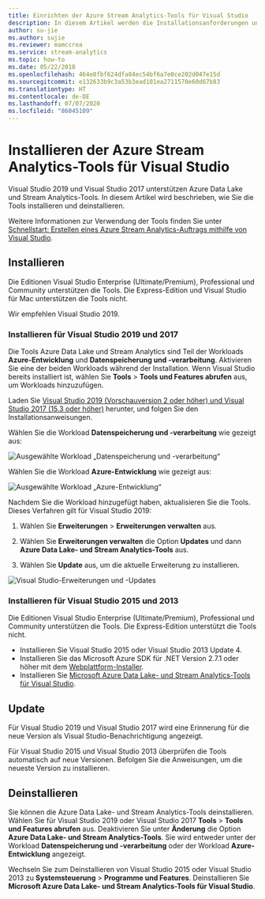 ```yaml
---
title: Einrichten der Azure Stream Analytics-Tools für Visual Studio
description: In diesem Artikel werden die Installationsanforderungen und die Einrichtung der Azure Stream Analytics-Tools für Visual Studio beschrieben.
author: su-jie
ms.author: sujie
ms.reviewer: mamccrea
ms.service: stream-analytics
ms.topic: how-to
ms.date: 05/22/2018
ms.openlocfilehash: 464e8fbf624dfa84ec54bf6a7e0ce202d047e15d
ms.sourcegitcommit: e132633b9c3a53b3ead101ea2711570e60d67b83
ms.translationtype: HT
ms.contentlocale: de-DE
ms.lasthandoff: 07/07/2020
ms.locfileid: "86045109"
---
```

# <a name="install-azure-stream-analytics-tools-for-visual-studio"></a>Installieren der Azure Stream Analytics-Tools für Visual Studio

Visual Studio 2019 und Visual Studio 2017 unterstützen Azure Data Lake und Stream Analytics-Tools. In diesem Artikel wird beschrieben, wie Sie die Tools installieren und deinstallieren.

Weitere Informationen zur Verwendung der Tools finden Sie unter [Schnellstart: Erstellen eines Azure Stream Analytics-Auftrags mithilfe von Visual Studio](stream-analytics-quick-create-vs.md).

## <a name="install"></a>Installieren

Die Editionen Visual Studio Enterprise (Ultimate/Premium), Professional und Community unterstützen die Tools. Die Express-Edition und Visual Studio für Mac unterstützen die Tools nicht.

Wir empfehlen Visual Studio 2019.

### <a name="install-for-visual-studio-2019-and-2017"></a>Installieren für Visual Studio 2019 und 2017<a name="recommended-visual-studio-2019-and-2017"></a>

Die Tools Azure Data Lake und Stream Analytics sind Teil der Workloads **Azure-Entwicklung** und **Datenspeicherung und -verarbeitung**. Aktivieren Sie eine der beiden Workloads während der Installation. Wenn Visual Studio bereits installiert ist, wählen Sie **Tools** > **Tools und Features abrufen** aus, um Workloads hinzuzufügen.

Laden Sie [Visual Studio 2019 (Vorschauversion 2 oder höher) und Visual Studio 2017 (15.3 oder höher)](https://www.visualstudio.com/) herunter, und folgen Sie den Installationsanweisungen.

Wählen Sie die Workload **Datenspeicherung und -verarbeitung** wie gezeigt aus:

![Ausgewählte Workload „Datenspeicherung und -verarbeitung“](./media/stream-analytics-tools-for-visual-studio-install/stream-analytics-tools-for-vs-2019-install-01.png)

Wählen Sie die Workload **Azure-Entwicklung** wie gezeigt aus:

![Ausgewählte Workload „Azure-Entwicklung“](./media/stream-analytics-tools-for-visual-studio-install/stream-analytics-tools-for-vs-2019-install-02.png)

Nachdem Sie die Workload hinzugefügt haben, aktualisieren Sie die Tools. Dieses Verfahren gilt für Visual Studio 2019:

1. Wählen Sie **Erweiterungen** > **Erweiterungen verwalten** aus.

1. Wählen Sie **Erweiterungen verwalten** die Option **Updates** und dann **Azure Data Lake- und Stream Analytics-Tools** aus.

1. Wählen Sie **Update** aus, um die aktuelle Erweiterung zu installieren.

![Visual Studio-Erweiterungen und -Updates](./media/stream-analytics-tools-for-visual-studio-install/stream-analytics-tools-vs2019-extensions-updates.png)

### <a name="install-for-visual-studio-2015-and-2013"></a>Installieren für Visual Studio 2015 und 2013<a name="visual-studio-2015-2013"></a>

Die Editionen Visual Studio Enterprise (Ultimate/Premium), Professional und Community unterstützen die Tools. Die Express-Edition unterstützt die Tools nicht.

* Installieren Sie Visual Studio 2015 oder Visual Studio 2013 Update 4.
* Installieren Sie das Microsoft Azure SDK für .NET Version 2.7.1 oder höher mit dem [Webplattform-Installer](https://www.microsoft.com/web/downloads/platform.aspx).
* Installieren Sie [Microsoft Azure Data Lake- und Stream Analytics-Tools für Visual Studio](https://www.microsoft.com/en-us/download/details.aspx?id=49504).

## <a name="update"></a>Update<a name="visual-studio-2019-and-2017"></a><a name="visual-studio-2015-and-2013"></a>

Für Visual Studio 2019 und Visual Studio 2017 wird eine Erinnerung für die neue Version als Visual Studio-Benachrichtigung angezeigt.

Für Visual Studio 2015 und Visual Studio 2013 überprüfen die Tools automatisch auf neue Versionen. Befolgen Sie die Anweisungen, um die neueste Version zu installieren.

## <a name="uninstall"></a>Deinstallieren

Sie können die Azure Data Lake- und Stream Analytics-Tools deinstallieren. Wählen Sie für Visual Studio 2019 oder Visual Studio 2017 **Tools** > **Tools und Features abrufen** aus. Deaktivieren Sie unter **Änderung** die Option **Azure Data Lake- und Stream Analytics-Tools**. Sie wird entweder unter der Workload **Datenspeicherung und -verarbeitung** oder der Workload **Azure-Entwicklung** angezeigt.

Wechseln Sie zum Deinstallieren von Visual Studio 2015 oder Visual Studio 2013 zu **Systemsteuerung** > **Programme und Features**. Deinstallieren Sie **Microsoft Azure Data Lake- und Stream Analytics-Tools für Visual Studio**.
